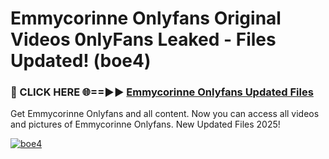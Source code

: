 # Emmycorinne Onlyfans Original Videos 0nlyFans Leaked - Files Updated! (boe4)

<h3>🔴 CLICK HERE 🌐==►► <a href="https://tinyurl.com/2m67pmp6" rel="nofollow">Emmycorinne Onlyfans Updated Files</a></h3>

Get Emmycorinne Onlyfans and all content. Now you can access all videos and pictures of Emmycorinne Onlyfans. New Updated Files 2025!

[![boe4](https://i.imgur.com/H4QAA4z.gif)](https://tinyurl.com/2m67pmp6)